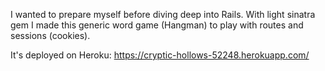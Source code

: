 I wanted to prepare myself before diving deep into Rails.
With light sinatra gem I made this generic word game (Hangman) to play with routes
and sessions (cookies).

It's deployed on Heroku: https://cryptic-hollows-52248.herokuapp.com/

